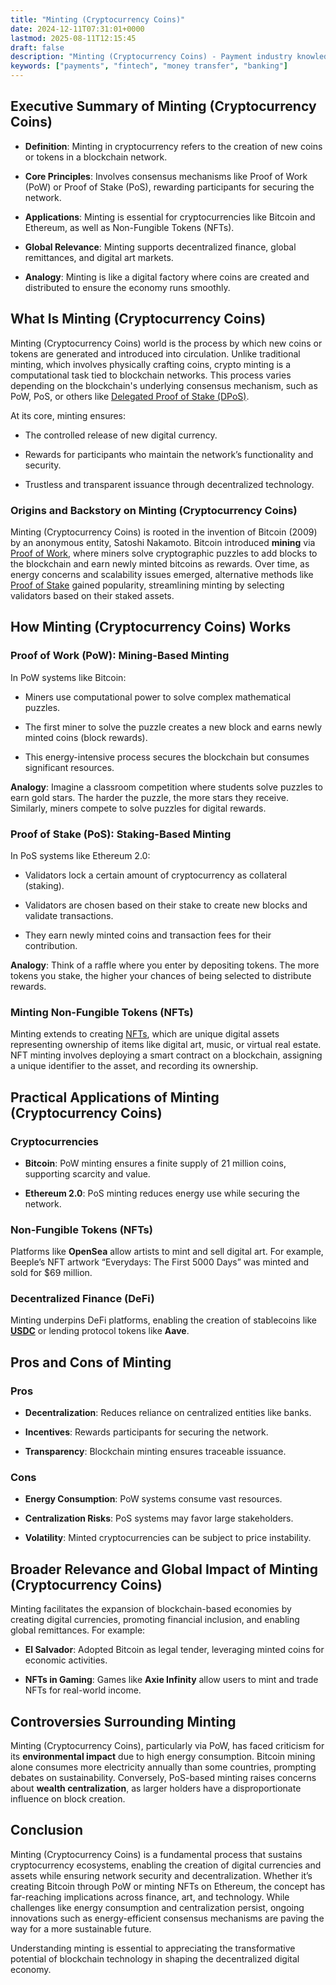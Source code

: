 ```yaml
---
title: "Minting (Cryptocurrency Coins)"
date: 2024-12-11T07:31:01+0000
lastmod: 2025-08-11T12:15:45
draft: false
description: "Minting (Cryptocurrency Coins) - Payment industry knowledge and insights"
keywords: ["payments", "fintech", "money transfer", "banking"]
---
```


## Executive Summary of Minting (Cryptocurrency Coins)

- **Definition**: Minting in cryptocurrency refers to the creation of new coins or tokens in a blockchain network.

- **Core Principles**: Involves consensus mechanisms like Proof of Work (PoW) or Proof of Stake (PoS), rewarding participants for securing the network.

- **Applications**: Minting is essential for cryptocurrencies like Bitcoin and Ethereum, as well as Non-Fungible Tokens (NFTs).

- **Global Relevance**: Minting supports decentralized finance, global remittances, and digital art markets.

- **Analogy**: Minting is like a digital factory where coins are created and distributed to ensure the economy runs smoothly.

## What Is Minting (Cryptocurrency Coins)

Minting (Cryptocurrency Coins) world is the process by which new coins or tokens are generated and introduced into circulation. Unlike traditional minting, which involves physically crafting coins, crypto minting is a computational task tied to blockchain networks. This process varies depending on the blockchain's underlying consensus mechanism, such as PoW, PoS, or others like [Delegated Proof of Stake (DPoS)](https://faisalkhanllc.xyz/resources/payments-wiki/d/delegated-proof-of-stake-dpos/).

At its core, minting ensures:

- The controlled release of new digital currency.

- Rewards for participants who maintain the network’s functionality and security.

- Trustless and transparent issuance through decentralized technology.

### Origins and Backstory on Minting (Cryptocurrency Coins)

Minting (Cryptocurrency Coins) is rooted in the invention of Bitcoin (2009) by an anonymous entity, Satoshi Nakamoto. Bitcoin introduced **mining** via [Proof of Work](https://faisalkhanllc.xyz/resources/payments-wiki/p/proof-of-work-pow/), where miners solve cryptographic puzzles to add blocks to the blockchain and earn newly minted bitcoins as rewards. Over time, as energy concerns and scalability issues emerged, alternative methods like [Proof of Stake](https://faisalkhanllc.xyz/resources/payments-wiki/p/proof-of-stake-pos/) gained popularity, streamlining minting by selecting validators based on their staked assets.

## How Minting (Cryptocurrency Coins) Works

### Proof of Work (PoW): Mining-Based Minting

In PoW systems like Bitcoin:

- Miners use computational power to solve complex mathematical puzzles.

- The first miner to solve the puzzle creates a new block and earns newly minted coins (block rewards).

- This energy-intensive process secures the blockchain but consumes significant resources.

**Analogy**: Imagine a classroom competition where students solve puzzles to earn gold stars. The harder the puzzle, the more stars they receive. Similarly, miners compete to solve puzzles for digital rewards.

### Proof of Stake (PoS): Staking-Based Minting

In PoS systems like Ethereum 2.0:

- Validators lock a certain amount of cryptocurrency as collateral (staking).

- Validators are chosen based on their stake to create new blocks and validate transactions.

- They earn newly minted coins and transaction fees for their contribution.

**Analogy**: Think of a raffle where you enter by depositing tokens. The more tokens you stake, the higher your chances of being selected to distribute rewards.

### Minting Non-Fungible Tokens (NFTs)

Minting extends to creating [NFTs](https://faisalkhanllc.xyz/resources/payments-wiki/n/nft-non-fungible-tokens/), which are unique digital assets representing ownership of items like digital art, music, or virtual real estate. NFT minting involves deploying a smart contract on a blockchain, assigning a unique identifier to the asset, and recording its ownership.

## Practical Applications of Minting (Cryptocurrency Coins)

### Cryptocurrencies

- **Bitcoin**: PoW minting ensures a finite supply of 21 million coins, supporting scarcity and value.

- **Ethereum 2.0**: PoS minting reduces energy use while securing the network.

### Non-Fungible Tokens (NFTs)

Platforms like **OpenSea** allow artists to mint and sell digital art. For example, Beeple’s NFT artwork “Everydays: The First 5000 Days” was minted and sold for $69 million.

### Decentralized Finance (DeFi)

Minting underpins DeFi platforms, enabling the creation of stablecoins like **[USDC](https://faisalkhanllc.xyz/resources/payments-wiki/u/usdc/)** or lending protocol tokens like **Aave**.

## Pros and Cons of Minting

### Pros

- **Decentralization**: Reduces reliance on centralized entities like banks.

- **Incentives**: Rewards participants for securing the network.

- **Transparency**: Blockchain minting ensures traceable issuance.

### Cons

- **Energy Consumption**: PoW systems consume vast resources.

- **Centralization Risks**: PoS systems may favor large stakeholders.

- **Volatility**: Minted cryptocurrencies can be subject to price instability.

## Broader Relevance and Global Impact of Minting (Cryptocurrency Coins)

Minting facilitates the expansion of blockchain-based economies by creating digital currencies, promoting financial inclusion, and enabling global remittances. For example:

- **El Salvador**: Adopted Bitcoin as legal tender, leveraging minted coins for economic activities.

- **NFTs in Gaming**: Games like **Axie Infinity** allow users to mint and trade NFTs for real-world income.

## Controversies Surrounding Minting

Minting (Cryptocurrency Coins), particularly via PoW, has faced criticism for its **environmental impact** due to high energy consumption. Bitcoin mining alone consumes more electricity annually than some countries, prompting debates on sustainability. Conversely, PoS-based minting raises concerns about **wealth centralization**, as larger holders have a disproportionate influence on block creation.

## Conclusion

Minting (Cryptocurrency Coins) is a fundamental process that sustains cryptocurrency ecosystems, enabling the creation of digital currencies and assets while ensuring network security and decentralization. Whether it’s creating Bitcoin through PoW or minting NFTs on Ethereum, the concept has far-reaching implications across finance, art, and technology. While challenges like energy consumption and centralization persist, ongoing innovations such as energy-efficient consensus mechanisms are paving the way for a more sustainable future.

Understanding minting is essential to appreciating the transformative potential of blockchain technology in shaping the decentralized digital economy.